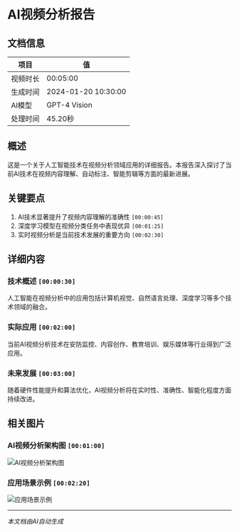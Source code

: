 # AI视频分析报告

## 文档信息

| 项目 | 值 |
|------|-----|
| 视频时长 | 00:05:00 |
| 生成时间 | 2024-01-20 10:30:00 |
| AI模型 | GPT-4 Vision |
| 处理时间 | 45.20秒 |

## 概述

这是一个关于人工智能技术在视频分析领域应用的详细报告。本报告深入探讨了当前AI技术在视频内容理解、自动标注、智能剪辑等方面的最新进展。

## 关键要点

1. AI技术显著提升了视频内容理解的准确性 `[00:00:45]`
2. 深度学习模型在视频分类任务中表现优异 `[00:01:25]`
3. 实时视频分析是当前技术发展的重要方向 `[00:02:30]`

## 详细内容

### 技术概述 `[00:00:30]`

人工智能在视频分析中的应用包括计算机视觉、自然语言处理、深度学习等多个技术领域的融合。

### 实际应用 `[00:02:00]`

当前AI视频分析技术在安防监控、内容创作、教育培训、娱乐媒体等行业得到广泛应用。

### 未来发展 `[00:03:00]`

随着硬件性能提升和算法优化，AI视频分析将在实时性、准确性、智能化程度方面持续改进。

## 相关图片

### AI视频分析架构图 `[00:01:00]`
![AI视频分析架构图](https://example.com/architecture.png)

### 应用场景示例 `[00:02:20]`
![应用场景示例](https://example.com/applications.png)

---

*本文档由AI自动生成*
